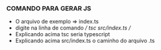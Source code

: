 ### COMANDO PARA GERAR JS ###
- O arquivo de exemplo => index.ts
- digite na linha de comando */ tsc src/index.ts /*
- Explicando acima tsc seria typescript 
- Explicando acima src/index.ts o caminho do arquivo .ts


### ###